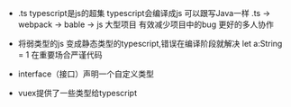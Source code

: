- .ts
    typescript是js的超集
    typescript会编译成js
    可以跟写Java一样
    .ts -> webpack -> bable -> js
    大型项目 有效减少项目中的bug 更好的多人协作

- 将弱类型的js 变成静态类型的typescript,错误在编译阶段就解决
    let a:String = 1
    在重要场合严谨代码

- interface（接口）声明一个自定义类型

- vuex提供了一些类型给typescript 